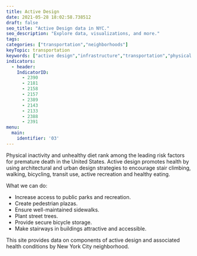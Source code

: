 ```yaml
---
title: Active Design
date: 2021-05-28 18:02:58.738512
draft: false
seo_title: "Active Design data in NYC."
seo_description: "Explore data, visualizations, and more."
tags: 
categories: ["transportation","neighborhoods"]
keyTopic: transportation
keywords: ["active design","infrastructure","transportation","physical activity","health"]
indicators:
  - header: 
    IndicatorID: 
      - 2390
      - 2181
      - 2158
      - 2157
      - 2389
      - 2143
      - 2133
      - 2388
      - 2391
menu:
  main:
    identifier: '03'
---
```


Physical inactivity and unhealthy diet rank among the leading risk factors for premature death in the United States. Active design promotes health by using architectural and urban design strategies to encourage stair climbing, walking, bicycling, transit use, active recreation and healthy eating.

What we can do:

* Increase access to public parks and recreation.
* Create pedestrian plazas.
* Ensure well-maintained sidewalks.
* Plant street trees.
* Provide secure bicycle storage.
* Make stairways in buildings attractive and accessible.

This site provides data on components of active design and associated health conditions by New York City neighborhood.


